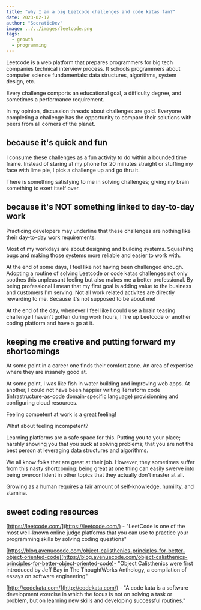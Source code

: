 ```yaml
---
title: "why I am a big Leetcode challenges and code katas fan?"
date: 2023-02-17
author: "SocraticDev"
image: ../../images/leetcode.png
tags:
  - growth
  - programming
---
```


Leetcode is a web platform that prepares programmers for big tech companies
technical interview process. It schools programmers about computer science fundamentals:
data structures, algorithms, system design, etc. 

Every challenge comports an educational goal, a difficulty degree, and
sometimes a performance requirement.

In my opinion, discussion threads about challenges are gold. Everyone
completing a challenge has the opportunity to compare their solutions with
peers from all corners of the planet.

## because it's quick and fun

I consume these challenges as a fun activity to do within a bounded time frame.
Instead of staring at my phone for 20 minutes straight or stuffing my face with
lime pie, I pick a challenge up and go thru it.

There is something satisfying to me in solving challenges; giving my brain
something to exert itself over.

## because it's NOT something linked to day-to-day work

Practicing developers may underline that these challenges are nothing
like their day-to-day work requirements.

Most of my workdays are about designing and building systems. Squashing bugs and
making those systems more reliable and easier to work with. 

At the end of some days, I feel like not having been challenged enough.
Adopting a routine of solving Leetcode or code katas challenges not only
soothes this unpleasant feeling but also makes me a better
professional. By being professional I mean that my first goal is adding value
to the business and customers I'm serving. Not all work related activites are
directly rewarding to me. Because it's not supposed to be about me!

At the end of the day, whenever I feel like I could use a brain teasing
challenge I haven't gotten during work hours, I fire up Leetcode or another
coding platform and have a go at it.

## keeping me creative and putting forward my shortcomings

At some point in a career one finds their comfort zone. An area of expertise
where they are insanely good at.

At some point, I was like fish in water building and improving web apps. At
another, I could not have been happier writing Terraform code (infrastructure-as-code
domain-specific language) provisionning and configuring cloud resources.

Feeling competent at work is a great feeling!

What about feeling incompetent?

Learning platforms are a safe space for this. Putting you to your place;
harshly showing you that you suck at solving problems; that you are not the
best person at leveraging data structures and algorithms.

We all know folks that are great at their job. However, they sometimes suffer
from this nasty shortcoming: being great at one thing can easily swerve into
being overconfident in other topics that they actually don't master at all.

Growing as a human requires a fair amount of self-knowledge, humility, and stamina.

## sweet coding resources

[https://leetcode.com/](https://leetcode.com/) - "LeetCode is one of the most
well-known online judge platforms that you can use to practice your programming
skills by solving coding questions"

[https://blog.avenuecode.com/object-calisthenics-principles-for-better-object-oriented-code](https://blog.avenuecode.com/object-calisthenics-principles-for-better-object-oriented-code)- "Object Calisthenics were first introduced by Jeff Bay in The ThoughtWorks
Anthology, a compilation of essays on software engineering"

[http://codekata.com/](http://codekata.com/) - "A code kata is a software development exercise in which the focus is not on solving a task or problem, but on learning new skills and developing successful routines."